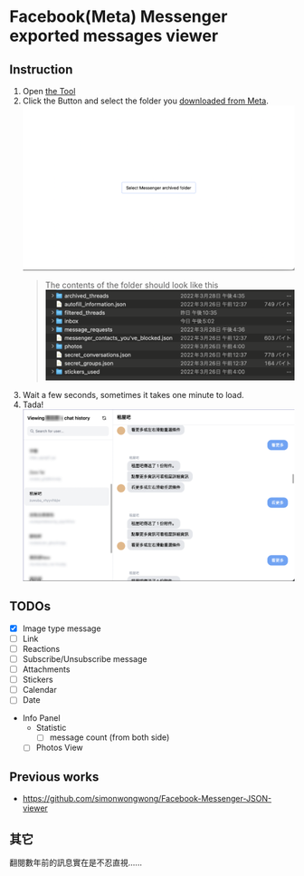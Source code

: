 # Facebook(Meta) Messenger exported messages viewer

## Instruction

1. Open [the Tool](https://messenger-offline-viewer.vercel.app/)
2. Click the Button and select the folder you [downloaded from Meta](https://www.remote.tools/remote-work/download-facebook-messenger-conversation).
   ![start-screen](./docs/images/start.png)
   > The contents of the folder should look like this
   > ![folder](./docs/images/folder.png)
3. Wait a few seconds, sometimes it takes one minute to load.
4. Tada!
   ![offline-viewer](./docs/images/offline-viewer.png)

## TODOs

- [x] Image type message
- [ ] Link
- [ ] Reactions
- [ ] Subscribe/Unsubscribe message
- [ ] Attachments
- [ ] Stickers
- [ ] Calendar
- [ ] Date
- Info Panel
  - Statistic
    - [ ] message count (from both side)
  - [ ] Photos View
  
## Previous works

- <https://github.com/simonwongwong/Facebook-Messenger-JSON-viewer>

## 其它

翻閱數年前的訊息實在是不忍直視......
